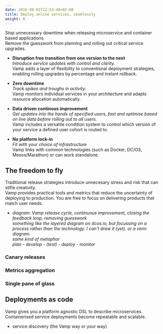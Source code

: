 ```yaml
---
date: 2016-08-01T12:53:48+02:00
title: Deploy online services, seamlessly
weight: 0
---
```


Stop unnecessary downtime when releasing microservice and container based applications.  
Remove the guesswork from planning and rolling out critical service upgrades.

* __Disruption free transition from one version to the next__  
_Introduce service updates with control and clarity._  
Vamp adds a layer of flexibility to conventional deployment strategies, enabling rolling upgrades by percentage and instant rollback.

* __Zero downtime__  
_Track spikes and troughs in activity._  
Vamp monitors individual services in your architecture and adapts resource allocation automatically.
 
* __Data driven continous improvement__  
_Get updates into the hands of specified users, fast and optimise based on live data before rolling out to all users._  
Vamp includes a versatile condition system to control which version of your service a defined user cohort is routed to.  
   
* __No platform lock-in__  
_Fit with your choice of infrastructure_   
Vamp links with common technologies (such as Docker, DC/OS, Mesos/Marathon) or can work standalone.

## The freedom to fly

Traditional release strategies introduce unnecesary stress and risk that can stifle creativity.  
Vamp provides practical tools and metrics that reduce the uncertainty of deploying to production. You are free to focus on delivering products that match user needs.  

* _diagram: Vamp release cycle, continuous improvement, closing the feedback loop, removing guesswork  
something like the layered diagram on dcos.io, but focussing on a process rather than the technology. I can't draw it (yet). or a venn diagram.  
some kind of metaphor  
plan - develop - (test) - deploy - monitor_

### Canary releases

### Metrics aggregation

### Single pane of glass

## Deployments as code

Vamp gives you a platform agnostic DSL to describe microservices. Containerised service deployments become repeatable and scalable.

* service discovery (the Vamp way or your way)


